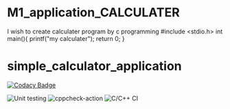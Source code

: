 # M1_application_CALCULATER
I wish to create calculater program by c programming
#include <stdio.h>
int main(){
    printf("my calculater");
    return 0;
}
#  simple_calculator_application

[![Codacy Badge](https://api.codacy.com/project/badge/Grade/de07a588f1304bcb88cc0546fe2a60fc)](https://app.codacy.com/gh/calculatorapplication?utm_source=github.com&utm_medium=referral&utm_content=Thanu-kv/105174-simplecalculatorapplication&utm_campaign=Badge_Grade_Settings)

![Unit testing](https://github.com/calculatorapplication/workflows/Unit%20testing/badge.svg)
![cppcheck-action](https://github.com/Thanu-kv/105174-simplecalculatorapplication/workflows/cppcheck-action/badge.svg)
![C/C++ CI](https://github.com/calculatorapplication/workflows/C/C++%20CI/badge.svg)